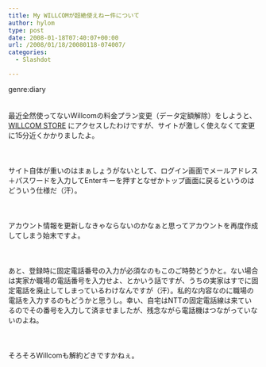 ```yaml
---
title: My WILLCOMが超絶使えねー件について
author: hylom
type: post
date: 2008-01-18T07:40:07+00:00
url: /2008/01/18/20080118-074007/
categories:
  - Slashdot

---
```

genre:diary  
</br>   
最近全然使ってないWillcomの料金プラン変更（データ定額解除）をしようと、   [WILLCOM STORE][1] にアクセスしたわけですが、サイトが激しく使えなくて変更に15分近くかかりましたよ。</br>  
</br>   
サイト自体が重いのはまぁしょうがないとして、ログイン画面でメールアドレス＋パスワードを入力してEnterキーを押すとなぜかトップ画面に戻るというのはどういう仕様だ（汗）。</br>  
</br>   
アカウント情報を更新しなきゃならないのかなぁと思ってアカウントを再度作成してしまう始末ですよ。</br>  
</br>   
あと、登録時に固定電話番号の入力が必須なのもこのご時勢どうかと。ない場合は実家か職場の電話番号を入力せよ、とかいう話ですが、うちの実家はすでに固定電話を廃止してしまっているわけなんですが（汗）。私的な内容なのに職場の電話を入力するのもどうかと思うし。幸い、自宅はNTTの固定電話線は来ているのでその番号を入力して済ませましたが、残念ながら電話機はつながっていないのよね。</br>  
</br>   
そろそろWillcomも解約どきですかねぇ。</br>  
</br>  
</br>

 [1]: https://store.willcom-inc.com/ec/faces/member/enter.jsp
